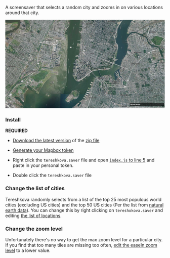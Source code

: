 A screensaver that selects a random city and zooms in on various locations around that city.

[![](tereshkova/preview.jpg)](http://i.imgur.com/D0B6leW.gifv)

### Install


**REQUIRED**

* [Download the latest version](https://github.com/Caged/tereshkova/releases) of the [zip file](https://github.com/Caged/tereshkova/releases/download/v1.0/tereshkova.zip)
* [Generate your Mapbox token](https://www.mapbox.com/help/define-access-token/)
* Right click the `tereshkova.saver` file and open [`index.js` to line 5](https://github.com/Caged/tereshkova/blob/4ba5d60d6bc0307aebd35bcc9939a582da2bbc69/tereshkova/index.js#L5) and paste in your personal token.

* Double click the `tereshkova.saver` file

### Change the list of cities

Tereshkova randomly selects from a list of the top 25 most populous world cities (excluding US cities) and the top 50 US cities (Per the list from [natural earth data](http://www.naturalearthdata.com/downloads/10m-cultural-vectors/10m-populated-places/)).  You can change this by right clicking on `tereshokova.saver` and editing [the list of locations](https://github.com/Caged/tereshkova/blob/4ba5d60d6bc0307aebd35bcc9939a582da2bbc69/tereshkova/index.js#L7).

### Change the zoom level
Unfortunately there's no way to get the max zoom level for a particular city.  If you find that too many tiles are missing too often, [edit the easeIn zoom level](https://github.com/Caged/tereshkova/blob/4ba5d60d6bc0307aebd35bcc9939a582da2bbc69/tereshkova/index.js#L96) to a lower value.
